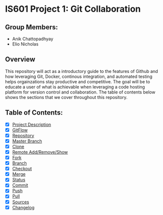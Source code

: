 # IS601 Project 1: Git Collaboration 

## Group Members: 
* Anik Chattopadhyay 
* Elio Nicholas 

## Overview
This repository will act as a introductory guide to the features of Github and how leveraging Git, Docker, continous integration, and automated testing helps orgainzations stay productive and competitive. The goal will be to educate a user of what is achievable when leveraging a code hosting platform for version control and collaboration. The table of contents below shows the sections that we cover throughout this repository. 

## Table of Contents: 
* [x] [Project Description](/ProjectDescription.md)
* [x] [GitFlow](/Sections/gitFlow.md) 
* [x] [Repository](/Sections/Repository.md)  
* [x] [Master Branch](/Sections/Master.md)
* [x] [Clone](/Sections/Clone.md)  
* [x] [Remote Add/Remove/Show](/Sections/Remote_Add_Remove_Show.md)
* [x] [Fork](/Sections/Fork.md) 
* [x] [Branch](/Sections/Branch.md)  
* [x] [Checkout](/Sections/Checkout.md)
* [x] [Merge](/Sections/Merge.md)   
* [x] [Status](/Sections/Status.md)
* [x] [Commit](/Sections/Commit.md)  
* [x] [Push](/Sections/Push.md)  
* [x] [Pull](/Sections/Pull.md)
* [x] [Sources](/Sources.md)
* [x] [Changelog](/CHANGELOG.md)